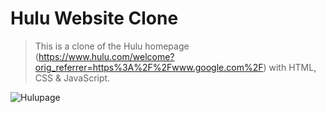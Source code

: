 # Hulu Website Clone

> This is a clone of the Hulu homepage (https://www.hulu.com/welcome?orig_referrer=https%3A%2F%2Fwww.google.com%2F) with HTML, CSS & JavaScript.
 
 ![Hulupage](/Hulupage.jpg)

